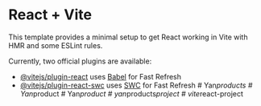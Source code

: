 # React + Vite

This template provides a minimal setup to get React working in Vite with HMR and some ESLint rules.

Currently, two official plugins are available:

- [@vitejs/plugin-react](https://github.com/vitejs/vite-plugin-react/blob/main/packages/plugin-react/README.md) uses [Babel](https://babeljs.io/) for Fast Refresh
- [@vitejs/plugin-react-swc](https://github.com/vitejs/vite-plugin-react-swc) uses [SWC](https://swc.rs/) for Fast Refresh
#   Y a n _ p r o d u c t s  
 #   Y a n _ p r o d u c t  
 #   Y a n _ p r o d u c t  
 #   y a n _ p r o d u c t s _ p r o j e c t  
 #   v i t e _ r e a c t - p r o j e c t  
 